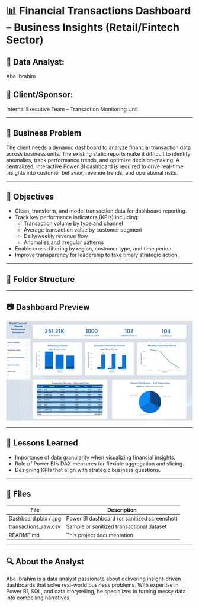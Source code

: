 # 📊 Financial Transactions Dashboard – Business Insights (Retail/Fintech Sector)

## 👤 Data Analyst:
Aba Ibrahim

## 🏢 Client/Sponsor:
Internal Executive Team – Transaction Monitoring Unit

---

## 🔎 Business Problem

The client needs a dynamic dashboard to analyze financial transaction data across business units. The existing static reports make it difficult to identify anomalies, track performance trends, and optimize decision-making. A centralized, interactive Power BI dashboard is required to drive real-time insights into customer behavior, revenue trends, and operational risks.

---

## 🎯 Objectives

- Clean, transform, and model transaction data for dashboard reporting.
- Track key performance indicators (KPIs) including:
  - Transaction volume by type and channel
  - Average transaction value by customer segment
  - Daily/weekly revenue flow
  - Anomalies and irregular patterns
- Enable cross-filtering by region, customer type, and time period.
- Improve transparency for leadership to take timely strategic action.

---

## 📁 Folder Structure


---

## 📷 Dashboard Preview

![Dashboard Overview](./PowerBI_Report/Digital_Channel_Transaction_Dashboard.png)

---

## 📘 Lessons Learned

- Importance of data granularity when visualizing financial insights.
- Role of Power BI’s DAX measures for flexible aggregation and slicing.
- Designing KPIs that align with strategic business questions.

---

## 📄 Files

| File                       | Description                                                    |
|----------------------------|----------------------------------------------------------------|
| Dashboard.pbix / .jpg      | Power BI dashboard (or sanitized screenshot)                   |
| transactions_raw.csv       | Sample or sanitized transactional dataset                      |
| README.md                  | This project documentation                                     |

---

## 🔍 About the Analyst

Aba Ibrahim is a data analyst passionate about delivering insight-driven dashboards that solve real-world business problems. With expertise in Power BI, SQL, and data storytelling, he specializes in turning messy data into compelling narratives.

